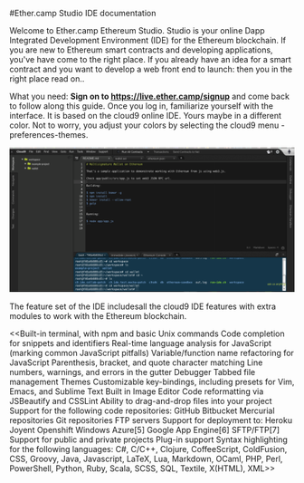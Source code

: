 #Ether.camp Studio IDE documentation

Welcome to Ether.camp Ethereum Studio. Studio is your online Dapp Integrated Development Environment (IDE) for the  Ethereum blockchain. If you are new to Ethereum smart contracts and developing applications, you've have come to the right place. If you already have an idea for a smart contract and you want to develop a web front end to launch: then you in the right place read on..

What you need: **Sign on to https://live.ether.camp/signup** and come back to follow along this guide. Once you log in, familiarize yourself with the interface. It is based on the cloud9 online IDE. Yours maybe in a different color. Not to worry, you adjust your colors by selecting the cloud9 menu -preferences-themes.


![](Ether-Studio-screen1.png)

 
The feature set of the IDE includesall the cloud9 IDE features with extra modules to work with the Ethereum blockchain.


  <<Built-in terminal, with npm and basic Unix commands
    Code completion for snippets and identifiers
    Real-time language analysis for JavaScript (marking common JavaScript pitfalls)
    Variable/function name refactoring for JavaScript
    Parenthesis, bracket, and quote character matching
    Line numbers, warnings, and errors in the gutter
    Debugger
    Tabbed file management
    Themes
    Customizable key-bindings, including presets for Vim, Emacs, and Sublime Text
    Built in Image Editor
    Code reformatting via JSBeautify and CSSLint
    Ability to drag-and-drop files into your project
    Support for the following code repositories:
        GitHub
        Bitbucket
        Mercurial repositories
        Git repositories
        FTP servers
    Support for deployment to:
        Heroku
        Joyent
        Openshift
        Windows Azure[5]
        Google App Engine[6]
        SFTP/FTP[7]
    Support for public and private projects
    Plug-in support
    Syntax highlighting for the following languages: C#, C/C++, Clojure, CoffeeScript, ColdFusion, CSS, Groovy, Java, Javascript, LaTeX, Lua, Markdown, OCaml, PHP, Perl, PowerShell, Python, Ruby, Scala, SCSS, SQL, Textile, X(HTML), XML>>


